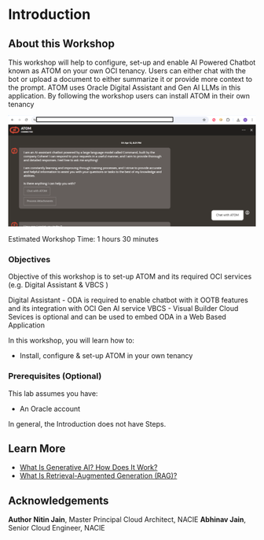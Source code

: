 # Introduction

## About this Workshop

This workshop will help to configure, set-up and enable AI Powered Chatbot known as ATOM on your own OCI tenancy.
Users can either chat with the bot or upload a document to either summarize it or provide more context to the prompt. ATOM uses Oracle Digital Assistant and Gen AI LLMs in this application. By following the workshop users can install ATOM in their own tenancy

![Active ODA Instance](images/atom.png) 

Estimated Workshop Time: 1 hours 30 minutes 


### Objectives

Objective of this workshop is to set-up ATOM and its required OCI services (e.g. Digital Assistant & VBCS )

Digital Assistant - ODA is required to enable chatbot with it OOTB features and its integration with OCI Gen AI service
VBCS - Visual Builder Cloud Sevices is optional and can be used to embed ODA in a Web Based Application

In this workshop, you will learn how to:
* Install, configure & set-up ATOM in your own tenancy 


### Prerequisites (Optional)



This lab assumes you have:
* An Oracle account




In general, the Introduction does not have Steps.

## Learn More


* [What Is Generative AI? How Does It Work?](https://www.oracle.com/artificial-intelligence/generative-ai/what-is-generative-ai/)
* [What Is Retrieval-Augmented Generation (RAG)?](https://www.oracle.com/artificial-intelligence/generative-ai/retrieval-augmented-generation-rag/)

## Acknowledgements
**Author** 
**Nitin Jain**, Master Principal Cloud Architect, NACIE
**Abhinav Jain**, Senior Cloud Engineer, NACIE

